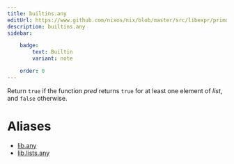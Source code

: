 ```yaml
---
title: builtins.any
editUrl: https://www.github.com/nixos/nix/blob/master/src/libexpr/primops.cc
description: builtins.any
sidebar:

    badge:
        text: Builtin
        variant: note

    order: 0
---
```


Return `true` if the function *pred* returns `true` for at least one
element of *list*, and `false` otherwise.


# Aliases

- [lib.any](./reference/lib/lib-any)
- [lib.lists.any](./reference/lib/lists/lib-lists-any)


